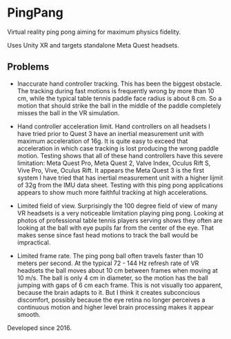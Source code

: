 # PingPang
Virtual reality ping pong aiming for maximum physics fidelity.

Uses Unity XR and targets standalone Meta Quest headsets.

## Problems

- Inaccurate hand controller tracking.  This has been the biggest obstacle.  The tracking during fast motions is frequently wrong by more than 10 cm, while the typical table tennis paddle face radius is about 8 cm.  So a motion that should strike the ball in the middle of the paddle completely misses the ball in the VR simulation.

- Hand controller acceleration limit.  Hand controllers on all headsets I have tried prior to Quest 3 have an inertial measurement unit with maximum acceleration of 16g.  It is quite easy to exceed that acceleration in which case tracking is lost producing the wrong paddle motion.  Testing shows that all of these hand controllers have this severe limitation: Meta Quest Pro, Meta Quest 2, Valve Index, Oculus Rift S, Vive Pro, Vive, Oculus Rift.  It appears the Meta Quest 3 is the first system I have tried that has inertial measurement unit with a higher lijmit of 32g from the IMU data sheet.  Testing with this ping pong applications appears to show much more faithful tracking at high accelerations.

- Limited field of view.  Surprisingly the 100 degree field of view of many VR headsets is a very noticeable limitation playing ping pong.  Looking at photos of professional table tennis players serving shows they often are looking at the ball with eye pupils far from the center of the eye.  That makes sense since fast head motions to track the ball would be impractical.

- Limited frame rate.  The ping pong ball often travels faster than 10 meters per second.  At the typical 72 - 144 Hz refresh rate of VR headsets the ball moves about 10 cm between frames when moving at 10 m/s.  The ball is only 4 cm in diameter, so the motion has the ball jumping with gaps of 6 cm each frame.  This is not visually too apparent, because the brain adapts to it.  But I think it creates subconcious discomfort, possibly because the eye retina no longer perceives a continuous motion and higher level brain processing makes it appear smooth.

Developed since 2016.